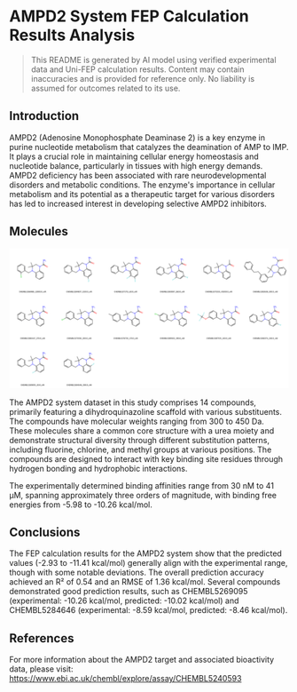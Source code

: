 # AMPD2 System FEP Calculation Results Analysis

> This README is generated by AI model using verified experimental data and Uni-FEP calculation results. Content may contain inaccuracies and is provided for reference only. No liability is assumed for outcomes related to its use.

## Introduction

AMPD2 (Adenosine Monophosphate Deaminase 2) is a key enzyme in purine nucleotide metabolism that catalyzes the deamination of AMP to IMP. It plays a crucial role in maintaining cellular energy homeostasis and nucleotide balance, particularly in tissues with high energy demands. AMPD2 deficiency has been associated with rare neurodevelopmental disorders and metabolic conditions. The enzyme's importance in cellular metabolism and its potential as a therapeutic target for various disorders has led to increased interest in developing selective AMPD2 inhibitors.

## Molecules

![Molecular structures of representative compounds](mol_grid.png)

The AMPD2 system dataset in this study comprises 14 compounds, primarily featuring a dihydroquinazoline scaffold with various substituents. The compounds have molecular weights ranging from 300 to 450 Da. These molecules share a common core structure with a urea moiety and demonstrate structural diversity through different substitution patterns, including fluorine, chlorine, and methyl groups at various positions. The compounds are designed to interact with key binding site residues through hydrogen bonding and hydrophobic interactions.

The experimentally determined binding affinities range from 30 nM to 41 μM, spanning approximately three orders of magnitude, with binding free energies from -5.98 to -10.26 kcal/mol.

## Conclusions

The FEP calculation results for the AMPD2 system show that the predicted values (-2.93 to -11.41 kcal/mol) generally align with the experimental range, though with some notable deviations. The overall prediction accuracy achieved an R² of 0.54 and an RMSE of 1.36 kcal/mol. Several compounds demonstrated good prediction results, such as CHEMBL5269095 (experimental: -10.26 kcal/mol, predicted: -10.02 kcal/mol) and CHEMBL5284646 (experimental: -8.59 kcal/mol, predicted: -8.46 kcal/mol).

## References

For more information about the AMPD2 target and associated bioactivity data, please visit:
https://www.ebi.ac.uk/chembl/explore/assay/CHEMBL5240593